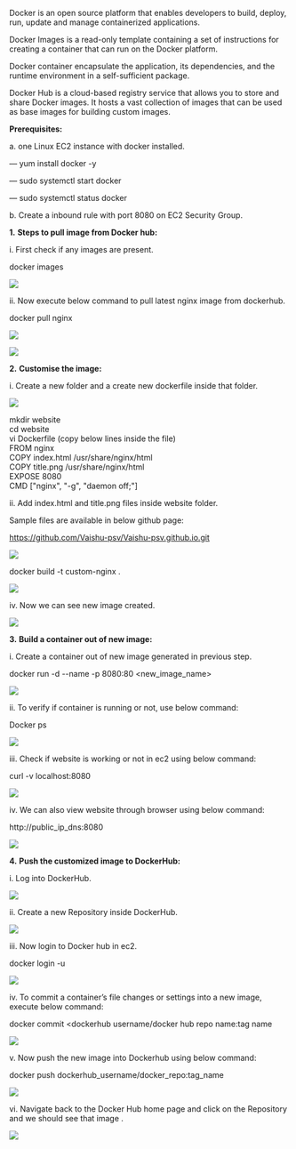 
Docker is an open source platform that enables developers to build, deploy, run, update and manage containerized applications.

Docker Images is a read-only template containing a set of instructions for creating a container that can run on the Docker platform.

Docker container encapsulate the application, its dependencies, and the runtime environment in a self-sufficient package.

Docker Hub is a cloud-based registry service that allows you to store and share Docker images. It hosts a vast collection of images that can be used as base images for building custom images.

**Prerequisites:**

a. one Linux EC2 instance with docker installed.

— yum install docker -y

— sudo systemctl start docker

— sudo systemctl status docker

b. Create a inbound rule with port 8080 on EC2 Security Group.

**1.** **Steps to pull image from Docker hub:**

i. First check if any images are present.

docker images

![](https://miro.medium.com/v2/resize:fit:874/1*FRE6H515aChqrZm8g9p2bg.png)

ii. Now execute below command to pull latest nginx image from dockerhub.

docker pull nginx

![](https://miro.medium.com/v2/resize:fit:875/1*lUiS_viYVEVpKgrLWpHxcw.png)

![](https://miro.medium.com/v2/resize:fit:875/1*EaLfKl_EZwGYAqH30XEBaA.png)

**2.** **Customise the image:**

i. Create a new folder and a create new dockerfile inside that folder.

![](https://miro.medium.com/v2/resize:fit:845/1*kEo9jWANUwVzXvsBnc5Cpw.png)

mkdir website  
cd website  
vi Dockerfile (copy below lines inside the file)  
FROM nginx  
COPY index.html /usr/share/nginx/html  
COPY title.png /usr/share/nginx/html  
EXPOSE 8080  
CMD ["nginx", "-g", "daemon off;"]  

ii. Add index.html and title.png files inside website folder.

Sample files are available in below github page:

https://github.com/Vaishu-psv/Vaishu-psv.github.io.git

![](https://miro.medium.com/v2/resize:fit:538/1*gilGH8gJvJa8AaRFqeLYsA.png)

docker build -t custom-nginx .

![](https://miro.medium.com/v2/resize:fit:875/1*CfZKGfjpBw1Z6wu1zYbchg.png)

iv. Now we can see new image created.

![](https://miro.medium.com/v2/resize:fit:875/1*b5CEHh2O2v5pUcj68voADw.png)

**3.** **Build a container out of new image:**

i. Create a container out of new image generated in previous step.

docker run -d --name <name-container> -p 8080:80 <new_image_name>

![](https://miro.medium.com/v2/resize:fit:875/1*hd3QubGYaDvKWPtLsGYLaw.png)

ii. To verify if container is running or not, use below command:

Docker ps

![](https://miro.medium.com/v2/resize:fit:875/1*If1SCQhjk1HPxEj-Jmv6Uw.png)

iii. Check if website is working or not in ec2 using below command:

curl -v localhost:8080

![](https://miro.medium.com/v2/resize:fit:875/1*j0m4KY75e6z84jA-PAtSDA.png)

iv. We can also view website through browser using below command:

http://public_ip_dns:8080

![](https://miro.medium.com/v2/resize:fit:875/1*Ecpet3h587fwz8p7V2gEFQ.png)

**4.** **Push the customized image to DockerHub:**

i. Log into DockerHub.

![](https://miro.medium.com/v2/resize:fit:875/1*7cFZtvVxuhrKDRnZkNOSOA.png)

ii. Create a new Repository inside DockerHub.

![](https://miro.medium.com/v2/resize:fit:875/1*L781Y-NSZxccVNhXQPgWzQ.png)

iii. Now login to Docker hub in ec2.

docker login -u <docker username>

![](https://miro.medium.com/v2/resize:fit:875/1*780uuqmn8ASCQ-rrUFbS-w.png)

iv. To commit a container’s file changes or settings into a new image, execute below command:

docker commit <container id> <dockerhub username/docker hub repo name:tag name

![](https://miro.medium.com/v2/resize:fit:875/1*WSpkyMA8JwbuSqssQVL1Ew.png)

v. Now push the new image into Dockerhub using below command:

docker push dockerhub_username/docker_repo:tag_name

![](https://miro.medium.com/v2/resize:fit:875/1*PxdrzK3VQIOAtWjxy5UFcw.png)

vi. Navigate back to the Docker Hub home page and click on the Repository and we should see that image .

![](https://miro.medium.com/v2/resize:fit:875/1*aqkZw2h8PAMxedbxXFPjNw.png)

[](https://medium.com/m/signin?actionUrl=https%3A%2F%2Fmedium.com%2F_%2Fbookmark%2Fp%2F73ccdc1016fd&operation=register&redirect=https%3A%2F%2Fmedium.com%2F%40vaishnavipolichetti%2Fcustomise-docker-image-and-push-into-dockerhub-73ccdc1016fd&source=--------------------------bookmark_footer-----------)